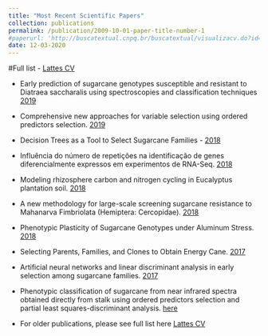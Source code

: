 ```yaml
---
title: "Most Recent Scientific Papers"
collection: publications
permalink: /publication/2009-10-01-paper-title-number-1
#paperurl: 'http://buscatextual.cnpq.br/buscatextual/visualizacv.do?id=K4723301Z7&idiomaExibicao=2'
date: 12-03-2020
---
```


#Full list - [Lattes CV](http://buscatextual.cnpq.br/buscatextual/visualizacv.do?id=K4723301Z7&idiomaExibicao=2)

* Early prediction of sugarcane genotypes susceptible and resistant to Diatraea saccharalis using spectroscopies and classification techniques [2019](https://www.sciencedirect.com/science/article/abs/pii/S1386142519303622)
* Comprehensive new approaches for variable selection using ordered predictors selection. [2019](https://www.sciencedirect.com/science/article/pii/S000326701930635X) 
* Decision Trees as a Tool to Select Sugarcane Families - [2018](https://m.scirp.org/papers/81989)
* Influência do número de repetições na identificação de genes diferencialmente expressos em experimentos de RNA-Seq. [2018](https://www.researchgate.net/publication/324228673_Influencia_do_numero_de_repeticoes_na_identificacao_de_genes_diferencialmente_expressos_em_experimentos_de_RNA-Seq)
* Modeling rhizosphere carbon and nitrogen cycling in Eucalyptus plantation soil. [2018](https://www.biogeosciences.net/15/4943/2018/)
* A new methodology for large-scale screening sugarcane resistance to Mahanarva Fimbriolata (Hemiptera: Cercopidae). [2018](http://www.scielo.br/scielo.php?script=sci_arttext&pid=S0006-87052018000400599)
* Phenotypic Plasticity of Sugarcane Genotypes under Aluminum Stress. [2018](http://www.journaljeai.com/index.php/JEAI/article/view/1959)
* Selecting Parents, Families, and Clones to Obtain Energy Cane. [2017](https://acsess.onlinelibrary.wiley.com/doi/abs/10.2134/agronj2016.09.0489)
* Artificial neural networks and linear discriminant analysis in early selection among sugarcane families. [2017](http://www.scielo.br/scielo.php?script=sci_arttext&pid=S1984-70332017000400299)
* Phenotypic classification of sugarcane from near infrared spectra obtained directly from stalk using ordered predictors selection and partial least squares-discriminant analysis. [here](https://www.impopen.com/nir-abstract/R17_0157)

* For older publications, please see full list here [Lattes CV](http://buscatextual.cnpq.br/buscatextual/visualizacv.do?id=K4723301Z7&idiomaExibicao=2)
